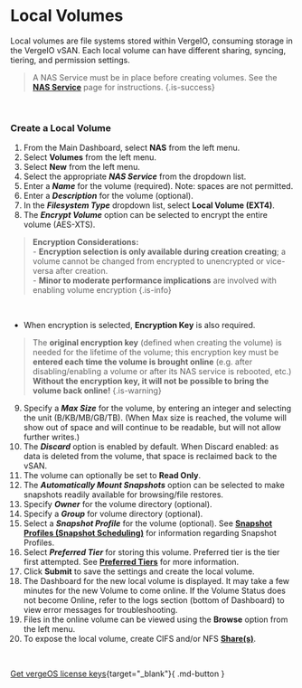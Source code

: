 

# Local Volumes

Local volumes are file systems stored within VergeIO, consuming storage in the VergeIO vSAN. Each local volume can have different sharing, syncing, tiering, and permission settings.

> A NAS Service must be in place before creating volumes. See the [**NAS Service**](/public/ProductGuide/NASservice)   page for instructions. {.is-success}

<br>

### Create a Local Volume

1.  From the Main Dashboard, select **NAS** from the left menu.
2.  Select **Volumes** from the left menu.
3.  Select **New** from the left menu.
4.  Select the appropriate ***NAS Service*** from the dropdown list.
5.  Enter a ***Name*** for the volume (required). Note: spaces are not permitted.
6.  Enter a ***Description*** for the volume (optional).
7.  In the ***Filesystem Type*** dropdown list, select **Local Volume (EXT4)**.
8.  The ***Encrypt Volume*** option can be selected to encrypt the entire volume (AES-XTS).


> **Encryption Considerations:**
<br>- **Encryption selection is only available during creation creating**; a volume cannot be changed from encrypted to unencrypted or vice-versa after creation. 
<br>- **Minor to moderate performance implications** are involved with enabling volume encryption {.is-info}
    
   <br>
   
   - When encryption is selected, **Encryption Key** is also required.  
    
> The **original encryption key** (defined when creating the volume) is needed for the lifetime of the volume; this encryption key must be **entered each time the volume is brought online** (e.g. after disabling/enabling a volume or after its NAS service is rebooted, etc.) **Without the encryption key, it will not be possible to bring the volume back online!** {.is-warning} 

9.  Specify a ***Max Size*** for the volume, by entering an integer and selecting the unit (B/KB/MB/GB/TB). (When Max size is reached, the volume will show out of space and will continue to be readable, but will not allow further writes.)
10.  The ***Discard*** option is enabled by default. When Discard enabled: as data is deleted from the volume, that space is reclaimed back to the vSAN.
11.  The volume can optionally be set to **Read Only**.
12.  The ***Automatically Mount Snapshots*** option can be selected to make snapshots readily available for browsing/file restores.
13.  Specify ***Owner*** for the volume directory (optional).
14.  Specify a ***Group*** for volume directory (optional).
15.  Select a ***Snapshot Profile*** for the volume (optional). See [**Snapshot Profiles (Snapshot Scheduling)**](/public/ProductGuide/snapshot-profiles) for information regarding Snapshot Profiles.
16.  Select ***Preferred Tier*** for storing this volume. Preferred tier is the tier first attempted. See [**Preferred Tiers**](/public/ProductGuide/preferredtiers) for more information.
17.  Click **Submit** to save the settings and create the local volume.
18.  The Dashboard for the new local volume is displayed. It may take a few minutes for the new Volume to come online. If the Volume Status does not become Online, refer to the logs section (bottom of Dashboard) to view error messages for troubleshooting.
19.  Files in the online volume can be viewed using the **Browse** option from the left menu.
20.  To expose the local volume, create CIFS and/or NFS [**Share(s)**](/public/ProductGuide/nasshares).

<br>

[Get vergeOS license keys](https://www.verge.io/test-drive){target="_blank"}{ .md-button }